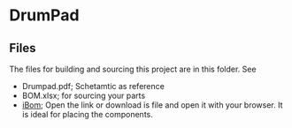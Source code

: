 # DrumPad


## Files
The files for building and sourcing this project are in this folder. See
- Drumpad.pdf; Schetamtic as reference
- BOM.xlsx; for sourcing your parts
- [iBom](https://htmlpreview.github.io/?https://github.com/PierreIsCoding/sdiy/blob/main/drumpad/ibom.html); Open the link or download is file and open it with your browser. It is ideal for placing the components.
